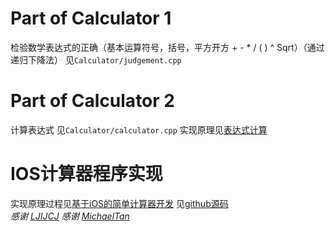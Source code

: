 # Part of Calculator 1
检验数学表达式的正确（基本运算符号，括号，平方开方 + - * / ( ) ^ Sqrt）（通过递归下降法）
见`Calculator/judgement.cpp`
# Part of Calculator 2
计算表达式
见`Calculator/calculator.cpp` 
实现原理见[表达式计算](https://www.ljijcj.top/2019/03/22/calculator/)
# IOS计算器程序实现
实现原理过程见[基于iOS的简单计算器开发](https://www.michaeltan9999.com/2019/04/09/%E5%9F%BA%E4%BA%8EiOS%E7%9A%84%E7%AE%80%E5%8D%95%E8%AE%A1%E7%AE%97%E5%99%A8%E5%BC%80%E5%8F%91/)
见[github源码](https://github.com/shabbyhouse418/NewCalculator)
<br/>
*感谢  [LJIJCJ](https://github.com/LJIJCJ)* 
*感谢 [MichaelTan](https://github.com/MichaelTan9999)*
